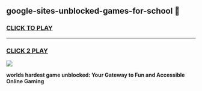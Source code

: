 
## google-sites-unblocked-games-for-school 👋
<h3>
<a href="https://premium.freeplayer.one?title=google-sites-unblocked-games-for-school&ref=14F">CLICK TO PLAY</a></h3>
<hr>

<h3>
<a href="https://premium.freeplayer.one?title=google-sites-unblocked-games-for-school&ref=14F">CLICK 2 PLAY</a>
  
</h3>

<a href="https://premium.freeplayer.one?title=google-sites-unblocked-games-for-school&ref=12F/"><img src="https://clearcache.store/games.png"></a>


**worlds hardest game unblocked: Your Gateway to Fun and Accessible Online Gaming**
